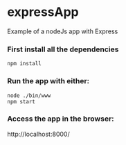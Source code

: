 # expressApp
Example of a nodeJs app with Express

### First install all the dependencies
```
npm install
```

### Run the app with either:
```
node ./bin/www
npm start
```

### Access the app in the browser:
http://localhost:8000/
